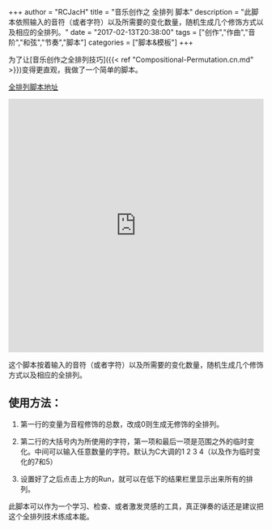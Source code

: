 +++
author = "RCJacH"
title =  "音乐创作之 全排列 脚本"
description = "此脚本依照输入的音符（或者字符）以及所需要的变化数量，随机生成几个修饰方式以及相应的全排列。"
date = "2017-02-13T20:38:00"
tags = ["创作","作曲","音阶","和弦","节奏","脚本"]
categories = ["脚本&模板"]
+++

为了让[音乐创作之全排列技巧]({{< ref "Compositional-Permutation.cn.md" >}})变得更直观，我做了一个简单的脚本。

[全排列脚本地址](http://rcjach.lofter.com/permutation)

<iframe frameborder="0" width="100%" height="500px" src="https://repl.it/FhB1?lite=true"></iframe>


这个脚本按着输入的音符（或者字符）以及所需要的变化数量，随机生成几个修饰方式以及相应的全排列。



## 使用方法：

1. 第一行的变量为音程修饰的总数，改成0则生成无修饰的全排列。

2. 第二行的大括号内为所使用的字符，第一项和最后一项是范围之外的临时变化。中间可以输入任意数量的字符。默认为C大调的1 2 3 4（以及作为临时变化的7和5）

3. 设置好了之后点击上方的Run，就可以在低下的结果栏里显示出来所有的排列。



此脚本可以作为一个学习、检查、或者激发灵感的工具，真正弹奏的话还是建议把这个全排列技术练成本能。